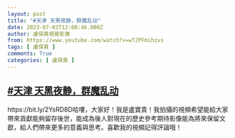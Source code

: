 ```yaml
---
layout: post
title: "#天津 天黑夜静，群魔乱动"
date: 2023-07-03T12:00:46.000Z
author: 盧保貴視覺影像
from: https://www.youtube.com/watch?v=wTJPFmihzvs
tags: [ 盧保貴 ]
comments: True
categories: [ 盧保貴 ]
---
```

<!--1688385646000-->
[#天津 天黑夜静，群魔乱动](https://www.youtube.com/watch?v=wTJPFmihzvs)
------

<div>
https://bit.ly/2YsRD8D哈嘍，大家好！我是盧寶貴！我拍攝的視頻希望能給大家帶來貢獻能夠留存後世，能成為後人對現在的歷史參考期待影像能為將來保留文獻，給人們帶來更多的意義與思考。喜歡我的視頻記得評論哦！
</div>

